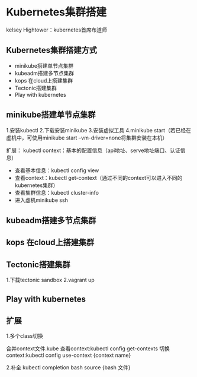 # Kubernetes集群搭建

kelsey Hightower：kubernetes首席布道师

## Kubernetes集群搭建方式

* minikube搭建单节点集群
* kubeadm搭建多节点集群
* kops 在cloud上搭建集群
* Tectonic搭建集群
* Play with kubernetes

## minikube搭建单节点集群

1.安装kubectl
2.下载安装minikube
3.安装虚拟工具
4.minikube start（若已经在虚机中，可使用minikube start –vm-driver=none将集群安装在本机）

扩展：
kubectl context：基本的配置信息（api地址、serve地址端口、认证信息）

* 查看基本信息：kubectl config view
* 查看context：kubectl get-context（通过不同的context可以进入不同的kubernetes集群）
* 查看集群信息：kubectl cluster-info
* 进入虚机minikube ssh

## kubeadm搭建多节点集群

## kops 在cloud上搭建集群

## Tectonic搭建集群

1.下载tectonic sandbox
2.vagrant up

## Play with kubernetes



## 扩展

1.多个class切换

合并context文件.kube
查看context:kubectl config get-contexts
切换context:kubectl config use-context {context name}

2.补全
kubectl completion bash
source {bash 文件}

